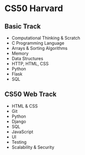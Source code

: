 # CS50 Harvard
## Basic Track
- Computational Thinking & Scratch
- C Programming Language
- Arrays & Sorting Algorithms
- Memory
- Data Structures
- HTTP, HTML, CSS
- Python
- Flask
- SQL

## CS50 Web Track
- HTML & CSS
- Git
- Python
- Django
- SQL
- JavaScript
- UI
- Testing
- Scalability & Security
